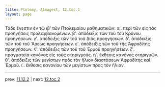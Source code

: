 ```yaml
---
title: Ptolemy, Almagest, 12.toc.1
layout: page
---
```


Τάδε ἔνεστιν ἐν τῷ ιβʹ τῶν Πτολεμαίου μαθηματικῶν: αʹ. περὶ τῶν εἰς τὰς προηγήσεις προλαμβανομένων. βʹ. ἀπόδειξις τῶν τοῦ τοῦ Κρόνου προηγήσεων. γʹ. ἀπόδειξις τῶν τοῦ τοῦ Διὸς προηγήσεων. δʹ. ἀπόδειξις τῶν τοῦ τοῦ Ἄρεως προηγήσεων. εʹ. ἀπόδειξις τῶν τοῦ τῆς Ἀφροδίτης προηγήσεων. Ϛʹ. ἀπόδειξις τῶν τοῦ τοῦ Ἑρμοῦ προηγήσεων. ζʹ. πραγματεία κανόνος εἰς τοὺς στηριγμούς. ηʹ. ἔκθεσις κανόνος στηριγμῶν. θʹ. ἀπόδειξις τῶν μεγίστων πρὸς τὸν ἥλιον διαστάσεων Ἀφροδίτης καὶ Ἑρμοῦ. ιʹ. ἔκθεσις κανονίου τῶν μεγίστων πρὸς τὸν ἥλιον. 

---

prev: [11.12.2](../11.12.2/) | next: [12.toc.2](../12.toc.2/)

